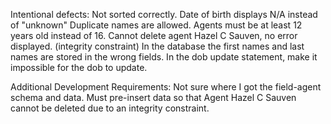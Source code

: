 Intentional defects:
Not sorted correctly.
Date of birth displays N/A instead of "unknown"
Duplicate names are allowed.
Agents must be at least 12 years old instead of 16.
Cannot delete agent Hazel C Sauven, no error displayed. (integrity constraint)
In the database the first names and last names are stored in the wrong fields.
In the dob update statement, make it impossible for the dob to update.

Additional Development Requirements:
Not sure where I got the field-agent schema and data. Must pre-insert data so that Agent Hazel C Sauven cannot be deleted due to an integrity constraint.